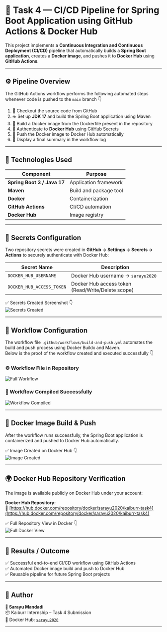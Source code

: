 # 🧩 Task 4 — CI/CD Pipeline for Spring Boot Application using GitHub Actions & Docker Hub

This project implements a **Continuous Integration and Continuous Deployment (CI/CD)** pipeline that automatically builds a **Spring Boot application**, creates a **Docker image**, and pushes it to **Docker Hub** using **GitHub Actions**.

---

## ⚙️ Pipeline Overview

The GitHub Actions workflow performs the following automated steps whenever code is pushed to the `main` branch 👇  

1. 🧾 Checkout the source code from GitHub  
2. ☕ Set up **JDK 17** and build the Spring Boot application using Maven  
3. 🐳 Build a Docker image from the Dockerfile present in the repository  
4. 🔐 Authenticate to **Docker Hub** using GitHub Secrets  
5. 🚀 Push the Docker image to Docker Hub automatically  
6. 🎉 Display a final summary in the workflow log  

---

## 🧰 Technologies Used

| Component | Purpose |
|------------|----------|
| **Spring Boot 3 / Java 17** | Application framework |
| **Maven** | Build and package tool |
| **Docker** | Containerization |
| **GitHub Actions** | CI/CD automation |
| **Docker Hub** | Image registry |

---

## 🧠 Secrets Configuration

Two repository secrets were created in **GitHub → Settings → Secrets → Actions** to securely authenticate with Docker Hub:

| Secret Name | Description |
|--------------|--------------|
| `DOCKER_HUB_USERNAME` | Docker Hub username → `sarayu2020` |
| `DOCKER_HUB_ACCESS_TOKEN` | Docker Hub access token (Read/Write/Delete scope) |

✅ Secrets Created Screenshot 👇  
![Secrets Created](./Secrete%20codes_Created.png)

---

## 🧩 Workflow Configuration

The workflow file `.github/workflows/build-and-push.yml` automates the build and push process using Docker Buildx and Maven.  
Below is the proof of the workflow created and executed successfully 👇  

### ⚙️ Workflow File in Repository
![Full Workflow](./full_workflow.png)

### 🧱 Workflow Compiled Successfully
![Workflow Compiled](./workflow_compiled.png)

---

## 🐳 Docker Image Build & Push

After the workflow runs successfully, the Spring Boot application is containerized and pushed to Docker Hub automatically.

✅ Image Created on Docker Hub 👇  
![Image Created](./image_created.png)

---

## 🌍 Docker Hub Repository Verification

The image is available publicly on Docker Hub under your account:

**Docker Hub Repository:**  
🔗 [https://hub.docker.com/repository/docker/sarayu2020/kaiburr-task4](https://hub.docker.com/repository/docker/sarayu2020/kaiburr-task4)

✅ Full Repository View in Docker 👇  
![Full Docker View](./Full_view_in_Docker.png)

---

## 🏁 Results / Outcome

✅ Successful end-to-end CI/CD workflow using GitHub Actions  
✅ Automated Docker image build and push to Docker Hub  
✅ Reusable pipeline for future Spring Boot projects  

---

## 🧩 Author

**👤 Sarayu Mandadi**  
📦 Kaiburr Internship – Task 4 Submission  
📧 Docker Hub: [`sarayu2020`](https://hub.docker.com/u/sarayu2020)

---

